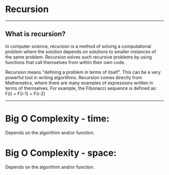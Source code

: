 # Recursion

---

## What is recursion?

In computer science, recursion is a method of solving a computational problem where the solution depends on solutions to smaller instances of the same problem. Recursion solves such recursive problems by using functions that call themselves from within their own code.

Recursion means "defining a problem in terms of itself". This can be a very powerful tool in writing algorithms. Recursion comes directly from Mathematics, where there are many examples of expressions written in terms of themselves. For example, the Fibonacci sequence is defined as: F(i) = F(i-1) + F(i-2)

---

# Big O Complexity - time:

Depends on the algorithim and/or function.

# Big O Complexity - space:

Depends on the algorithim and/or function.
